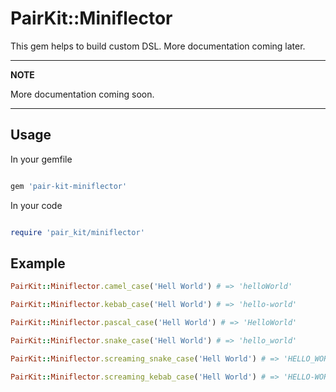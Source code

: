 # PairKit::Miniflector 

This gem helps to build custom DSL. More documentation coming later.

---
**NOTE**

More documentation coming soon.

---

## Usage 
   
In your gemfile 

```ruby

gem 'pair-kit-miniflector'

```

In your code 

```ruby

require 'pair_kit/miniflector'

```


## Example

```ruby
PairKit::Miniflector.camel_case('Hell World') # => 'helloWorld'

PairKit::Miniflector.kebab_case('Hell World') # => 'hello-world'

PairKit::Miniflector.pascal_case('Hell World') # => 'HelloWorld'

PairKit::Miniflector.snake_case('Hell World') # => 'hello_world'

PairKit::Miniflector.screaming_snake_case('Hell World') # => 'HELLO_WORLD'

PairKit::Miniflector.screaming_kebab_case('Hell World') # => 'HELLO-WORLD'
```


